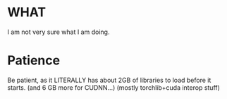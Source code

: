 # WHAT
I am not very sure what I am doing.

# Patience
Be patient, as it LITERALLY has about 2GB of libraries to load before it starts. (and 6 GB more for CUDNN...)
(mostly torchlib+cuda interop stuff)